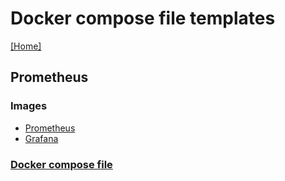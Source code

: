 # Docker compose file templates
[[Home]](/README.md)


## Prometheus

### Images
* [Prometheus](https://hub.docker.com/r/prom/prometheus)
* [Grafana](https://hub.docker.com/r/grafana/grafana)

### [Docker compose file](/Prometheus/docker-compose.yml)
